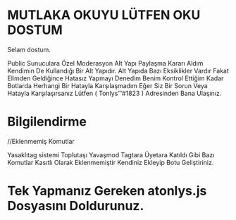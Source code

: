 # MUTLAKA OKUYU LÜTFEN OKU DOSTUM

Selam dostum.

Public Sunuculara Özel Moderasyon Alt Yapı Paylaşma Kararı Aldım Kendimin De Kullandığı Bir Alt Yapıdır. Alt Yapıda Bazı Eksiklikler Vardır Fakat Elimden Geldiğince Hatasız Yapmayı Denedim Benim Kontrol Ettiğim Kadar Botlarda Herhangi Bir Hatayla Karşılaşmadım Eğer Siz Bir Sorun Veya Hatayla Karşılaşırsanız Lütfen ( Tonlys‷#1823 ) Adresinden Bana Ulaşınız.

# Bilgilendirme 

//Eklenmemiş Komutlar

Yasaklıtag sistemi
Toplutaşı
Yavaşmod
Tagtara
Üyetara
Katıldı
Gibi Bazı Komutlar Kasıtlı Olarak Eklenmemiştir
Kendiniz Ekleyip Botu Geliştiriniz.

# Tek Yapmanız Gereken atonlys.js Dosyasını Doldurunuz.



